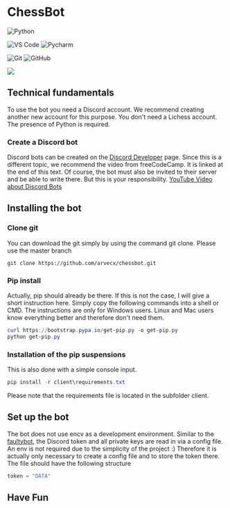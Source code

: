# ChessBot
![Python](https://img.shields.io/badge/-Python-3776AB?logo=python&logoColor=ffffff) 

![VS Code](https://img.shields.io/badge/VSCode-%23007ACC?logo=Visual-studio-code) ![Pycharm](https://img.shields.io/badge/PyCharm-green?logo=PyCharm) 

![Git](https://img.shields.io/badge/-Git-%23F05032?logo=git&logoColor=%23ffffff) ![GitHub](https://img.shields.io/badge/GitHub-0d8a00?logo=github&logoColor=ffffff) 

<a href="https://github.com/Fennvel/ChessBot">
  <img align="center" src="https://github-readme-stats.vercel.app/api/pin/?usernamefennvel&repo=ChessBot&theme=algolia" />
</a>


## Technical fundamentals
To use the bot you need a Discord account.
We recommend creating another new account for this purpose. You don't need a Lichess account.  The presence of Python is required.
 
### Create a Discord bot
Discord bots can be created on the [Discord Developer](https://discord.com/developers/) page. Since this is a different topic, we recommend the video from freeCodeCamp. It is linked at the end of this text. Of course, the bot must also be invited to their server and be able to write there. But this is your responsibility.  [YouTube Video about Discord Bots](https://youtu.be/SPTfmiYiuok?t=3)


## Installing the bot

### Clone git
You can download the git simply by using the command git clone. Please use the master branch

```GIT
git clone https://github.com/arvecx/chessbot.git
```

### Pip install 
Actually, pip should already be there. If this is not the case, I will give a short instruction here. Simply copy the following commands into a shell or CMD. The instructions are only for Windows users. Linux and Mac users know everything better and therefore don't need them. 

```PowerShell
curl https://bootstrap.pypa.io/get-pip.py -o get-pip.py
python get-pip.py
```

### Installation of the pip suspensions
This is also done with a simple console input. 
```PowerShell
pip install -r client\requirements.txt 
```

Please note that the requirements file is located in the subfolder client.

## Set up the bot 
The bot does not use encv as a development environment. Similar to the [faultybot](https://github.com/jplight/faultybot), the Discord token and all private keys are read in via a config file. An env is not required due to the simplicity of the project :)
Therefore it is actually only necessary to create a config file and to store the token there. The file should have the following structure

```python
token = "DATA"
```


## Have Fun
